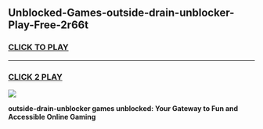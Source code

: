
## Unblocked-Games-outside-drain-unblocker-Play-Free-2r66t
<h3>
<a href="https://premium76.site?title=outside-drain-unblocker&ref=12A">CLICK TO PLAY</a></h3>
<hr>

<h3>
<a href="https://premium76.site?title=outside-drain-unblocker&ref=12A">CLICK 2 PLAY</a>
  
</h3>

<a href="https://premium76.site?title=outside-drain-unblocker&ref=12A"><img src="https://clearcache.store/games.png"></a>


**outside-drain-unblocker games unblocked: Your Gateway to Fun and Accessible Online Gaming**
